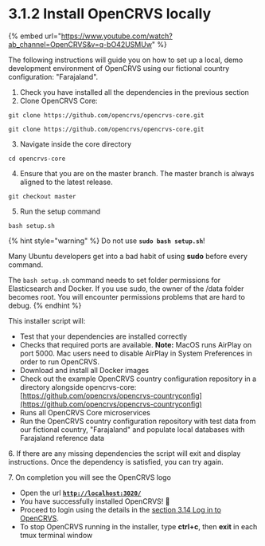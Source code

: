 # 3.1.2 Install OpenCRVS locally

{% embed url="https://www.youtube.com/watch?ab_channel=OpenCRVS&v=q-bO42USMUw" %}

The following instructions will guide you on how to set up a local, demo development environment of OpenCRVS using our fictional country configuration: "Farajaland".

1. Check you have installed all the dependencies in the previous section
2. Clone OpenCRVS Core:

```
git clone https://github.com/opencrvs/opencrvs-core.git
```

&#x20;`git clone https://github.com/opencrvs/opencrvs-core.git`

3. Navigate inside the core directory

```
cd opencrvs-core
```

4. Ensure that you are on the master branch. The master branch is always aligned to the latest release.

```
git checkout master
```

5. Run the setup command

```
bash setup.sh
```

{% hint style="warning" %}
Do not use **`sudo bash setup.sh`**!

Many Ubuntu developers get into a bad habit of using **sudo** before every command.

The `bash setup.sh` command needs to set folder permissions for Elasticsearch and Docker. If you use sudo, the owner of the /data folder becomes root. You will encounter permissions problems that are hard to debug.
{% endhint %}

This installer script will:

* Test that your dependencies are installed correctly
* Checks that required ports are available. **Note:** MacOS runs AirPlay on port 5000. Mac users need to disable AirPlay in System Preferences in order to run OpenCRVS.
* Download and install all Docker images
* Check out the example OpenCRVS country configuration repository in a directory alongside opencrvs-core: [https://github.com/opencrvs/opencrvs-countryconfig](https://github.com/opencrvs/opencrvs-countryconfig)
* Runs all OpenCRVS Core microservices
* Run the OpenCRVS country configuration repository with test data from our fictional country, "Farajaland" and populate local databases with Farajaland reference data

6\. If there are any missing dependencies the script will exit and display instructions. Once the dependency is satisfied, you can try again.

7\. On completion you will see the OpenCRVS logo

* Open the url [**`http://localhost:3020/`**](http://localhost:3020/)
* You have successfully installed OpenCRVS! 🎉
* Proceed to login using the details in the [section 3.14 Log in to OpenCRVS](3.1.4-log-in-to-opencrvs-locally.md).
* To stop OpenCRVS running in the installer, type **ctrl+c**, then **exit** in each tmux terminal window
